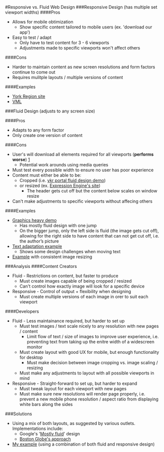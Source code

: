 #Responsive vs. Fluid Web Design
###Responsive Design (has multiple set viewport widths) 
####Pros
* Allows for mobile obtimization
  * Show specific content tailored to mobile users (ex. 'download our app')
* Easy to test / adapt
    * Only have to test content for 3 - 6 viewports
    * Adjustments made to specific viewports won't affect others

####Cons
* Harder to maintain content as new screen resolutions and form factors continue to come out
* Requires mulitple layouts / multiple versions of content

####Examples
* [York Region site](http://york.ca)
* [VML](http://www.vml.com/)

###Fluid Design  (adjusts to any screen size)

####Pros
* Adapts to any form factor
* Only create one version of content

####Cons
* User's will download all elements required for all viewports (**performs worse**) [1](http://studio.uxpin.com/blog/responsive-vs-adaptive-design-whats-best-choice-designers/)
  * Potential work arounds using media queries
* Must test every possible width to ensure no user has poor experience
* Content must either be able to be:
  * Cropped (i.e. [ykr portal fluid design demo](http://ykr-dev-portal4.devyork.ca:10039/wps/portal/ctcdemo/About/!ut/p/z1/tZNdb4IwFIb_CrvgkvTUAuIlLtmcEbKp27Q3pkDBTlsQq3H79ZbEZLsRZ-Z61eY85z0fzYsomiGq2F4UTItSsbV5z6m_mAC4_T4O4bEPGJ56OH6IvQgTH9B7G-C9-IieD4-Ih94QRTRVutJLNE91amVcljZ835al5DZUdVnUTNqQ8a0olKVrlq4MVirNlbZht-W1xQ8VrwVXKbdOWL5TGZOGYOttU6hKRWbKBFng4Zw5uJsRx-32sJPwJHACxpIM93yPu7h9sKZz-ofFNECTD2dO2OTTthLu2D8BLRqtCh4hFwDze3MzRfcHMJwSAzz7UTQGAhijyZVrbRccdG4tCDcWxLfuEJOrBYeXTGVc26mj-6gwskwvHaHyEs1-4xGTKT42GxoaUzbeOmg0-19XVvJVBuRTOKvx4GuaS7mIY4clARBvvR-Fd0eCOGcV/dz/d5/L2dBISEvZ0FBIS9nQSEh/))
  * or resized (ex. [Expression Engine's site](https://ellislab.com/expressionengine))
    * The header gets cut off but the content below scales on window resize 
* Can't make adjustments to specific viewports without affecing others

####Examples
* [Graphics heavy demo](http://hoovermason.com/#/)
  * Has mostly fluid design with one jump
  * On the bigger jump, only the left side is fluid (the image gets cut off), allowing for the right side to have content that can not get cut off, i.e. the author’s picture 
* [Text adaptation example](http://www.highresolution.info/webdesign/sandbox/yaml_grids.html)
  * Shows some design challenges when moving text
* [Example](http://upstatement.com/) with consistent image resizing

###Analysis
####Content Creators
* Fluid - Restrictions on content, but faster to produce
  * Must create images capable of being cropped / resized
  * Can't control how exactly image will look for a specific device 
* Responsive - Control of output + flexibility when designing
  * Must create multiple versions of each image in orer to suit each viewport

####Developers
* Fluid - Less maintainance required, but harder to set up
  * Must test images / text scale nicely to any resolution with new pages / content
    * Limit flow of text / size of images to improve user experience, i.e. preventing text from taking up the enitre width of a widescreen monitor
  * Must create layout with good UX for mobile, but enough functionality for desktop
    * Must make decision between image cropping vs. image scaling / resizing
  * Must make any adjustments to layout with all possible viewports in mind
* Responsive - Straight-forward to set up, but harder to expand
  * Must tweak layout for each viewport with new pages
  * Must make sure new resolutions will render page properly, i.e. prevent a new mobile phone resolution / aspect ratio from displaying white bars along the sides

###Solutions
* Using a mix of both layouts, as suggested by various outlets. Implementations include:
  * Google's '[Mostly fluid](https://developers.google.com/web/fundamentals/design-and-ui/responsive/patterns/mostly-fluid?hl=en)' design
  * [Boston Globe's approach](http://upstatement.com/blog/2012/01/how-to-approach-a-responsive-design/)
* [My example](https://github.com/Bimde/Responsive-Web-Design/blob/master/Responsive%20%2B%20Fluid%20Web%20Design.html) (using a combination of both fluid and responsive design)
